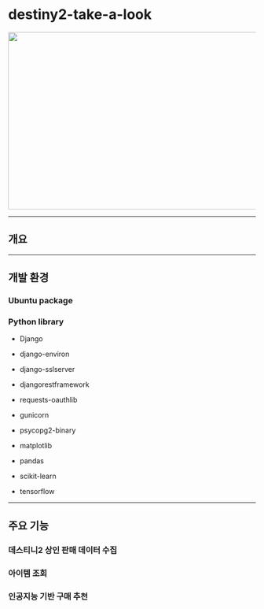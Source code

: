 # destiny2-take-a-look
<img src="https://user-images.githubusercontent.com/42332051/231317411-e5c17825-fcc8-41de-8470-428e972f80a8.png" width="640" height="360">

---

## 개요

---

## 개발 환경

### Ubuntu package

### Python library
- Django
- django-environ
- django-sslserver
- djangorestframework
- requests-oauthlib

- gunicorn
- psycopg2-binary

- matplotlib
- pandas

- scikit-learn
- tensorflow

---

## 주요 기능

### 데스티니2 상인 판매 데이터 수집

### 아이템 조회

### 인공지능 기반 구매 추천

